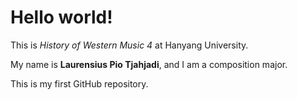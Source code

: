 # Hello world!

This is *History of Western Music 4* at Hanyang University.

My name is **Laurensius Pio Tjahjadi**, and I am a composition major.

This is my first GitHub repository.
